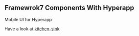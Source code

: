 ## Framewrok7 Components With Hyperapp

Mobile UI for Hyperapp

Have a look at [kitchen-sink](https://venecy.github.io/f7c/kitchen-sink/)
